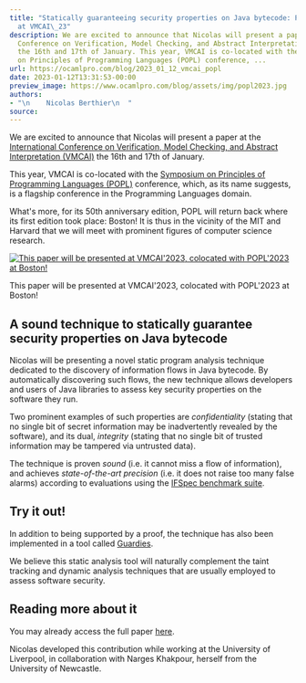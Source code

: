 ```yaml
---
title: "Statically guaranteeing security properties on Java bytecode: Paper presentation
  at VMCAI\_23"
description: We are excited to announce that Nicolas will present a paper at the International
  Conference on Verification, Model Checking, and Abstract Interpretation (VMCAI)
  the 16th and 17th of January. This year, VMCAI is co-located with the Symposium
  on Principles of Programming Languages (POPL) conference, ...
url: https://ocamlpro.com/blog/2023_01_12_vmcai_popl
date: 2023-01-12T13:31:53-00:00
preview_image: https://www.ocamlpro.com/blog/assets/img/popl2023.jpg
authors:
- "\n    Nicolas Berthier\n  "
source:
---
```


<p></p>
<p>We are excited to announce that Nicolas will present a paper at the <a href="https://popl23.sigplan.org/home/VMCAI-2023">International Conference on Verification, Model Checking, and Abstract Interpretation (VMCAI)</a> the 16th and 17th of January.</p>
<p>This year, VMCAI is co-located with the <a href="https://popl23.sigplan.org/">Symposium on Principles of Programming Languages (POPL)</a> conference, which, as its name suggests, is a flagship conference in the Programming Languages domain.</p>
<p>What's more, for its 50th anniversary edition, POPL will return back where its first edition took place: Boston!
It is thus in the vicinity of the MIT and Harvard that we will meet with prominent figures of computer science research.</p>
<p>
</p><div class="figure">
  <p>
    <a href="https://ocamlpro.com/blog/assets/img/popl2023.jpg">
      <img src="https://ocamlpro.com/blog/assets/img/popl2023.jpg" alt="This paper will be presented at VMCAI'2023, colocated with POPL'2023 at Boston!">
    </a>
    </p><div class="caption">
      This paper will be presented at VMCAI'2023, colocated with POPL'2023 at Boston!
    </div>
  <p></p>
</div>
<p></p>

<h2>A sound technique to statically guarantee security properties on Java bytecode</h2>
<p>Nicolas will be presenting a novel static program analysis technique dedicated to the discovery of information flows in Java bytecode.
By automatically discovering such flows, the new technique allows developers and users of Java libraries to assess key security properties on the software they run.</p>
<p>Two prominent examples of such properties are <em>confidentiality</em> (stating that no single bit of secret information may be inadvertently revealed by the software), and its dual, <em>integrity</em> (stating that no single bit of trusted information may be tampered via untrusted data).</p>
<p>The technique is proven <em>sound</em> (i.e. it cannot miss a flow of information), and achieves <em>state-of-the-art precision</em> (i.e. it does not raise too many false alarms) according to evaluations using the <a href="https://pp.ipd.kit.edu/uploads/publikationen/ifspec18nordsec.pdf">IFSpec benchmark suite</a>.</p>
<h2>Try it out!</h2>
<p>In addition to being supported by a proof, the technique has also been implemented in a tool called <a href="http://nberth.space/symmaries">Guardies</a>.</p>
<p>We believe this static analysis tool will naturally complement the taint tracking and dynamic analysis techniques that are usually employed to assess software security.</p>
<h2>Reading more about it</h2>
<p>You may already access the full paper <a href="https://arxiv.org/abs/2211.03450">here</a>.</p>
<p>Nicolas developed this contribution while working at the University of Liverpool, in collaboration with Narges Khakpour, herself from the University of Newcastle.</p>

